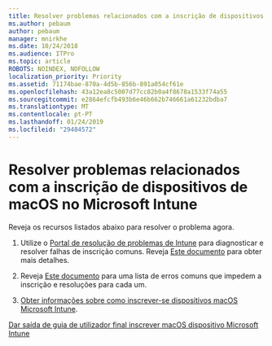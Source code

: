 ```yaml
---
title: Resolver problemas relacionados com a inscrição de dispositivos de macOS no Microsoft Intune
ms.author: pebaum
author: pebaum
manager: mnirkhe
ms.date: 10/24/2018
ms.audience: ITPro
ms.topic: article
ROBOTS: NOINDEX, NOFOLLOW
localization_priority: Priority
ms.assetid: 71174bae-870a-4d5b-856b-891a054cf61e
ms.openlocfilehash: 43a12ea8c5007d77cc82b0a4f8678a1533f74a55
ms.sourcegitcommit: e2864efcfb493b6e46b662b746661a61232bdba7
ms.translationtype: MT
ms.contentlocale: pt-PT
ms.lasthandoff: 01/24/2019
ms.locfileid: "29484572"
---
```

# <a name="troubleshoot-issues-with-enrolling-macos-devices-in-microsoft-intune"></a>Resolver problemas relacionados com a inscrição de dispositivos de macOS no Microsoft Intune

Reveja os recursos listados abaixo para resolver o problema agora. 
  
1. Utilize o [Portal de resolução de problemas de Intune](https://devicemanagement.microsoft.com/#blade/Microsoft_Intune_DeviceSettings/TroubleshootBlade) para diagnosticar e resolver falhas de inscrição comuns. Reveja [Este documento](https://docs.microsoft.com/en-us/intune/help-desk-operators) para obter mais detalhes. 
    
2. Reveja [Este documento](https://docs.microsoft.com/en-us/intune-classic/troubleshoot/troubleshoot-device-enrollment-in-intune) para uma lista de erros comuns que impedem a inscrição e resoluções para cada um. 
    
3. [Obter informações sobre como inscrever-se dispositivos macOS Microsoft Intune](https://docs.microsoft.com/en-us/intune/macos-enroll).
    
[Dar saída de guia de utilizador final inscrever macOS dispositivo Microsoft Intune](https://docs.microsoft.com/en-us/intune-user-help/enroll-your-device-in-intune-macos-cp)
  


